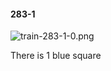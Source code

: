 #### 283-1
![train-283-1-0.png](https://github.com/lil-lab/nlvr/raw/master/nlvr/train/images/34/train-283-1-0.png "train-283-1-0.png")

There is 1 blue square